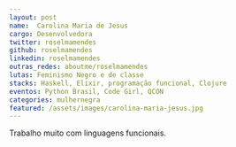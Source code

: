 ```yaml
---
layout: post
name:  Carolina Maria de Jesus
cargo: Desenvolvedora
twitter: roselmamendes
github: roselmamendes
linkedin: roselmamendes
outras_redes: aboutme/roselmamendes
lutas: Feminismo Negro e de classe
stacks: Haskell, Elixir, programação funcional, Clojure
eventos: Python Brasil, Code Girl, QCON
categories: mulhernegra
featured: /assets/images/carolina-maria-jesus.jpg
---
```

Trabalho muito com linguagens funcionais.
